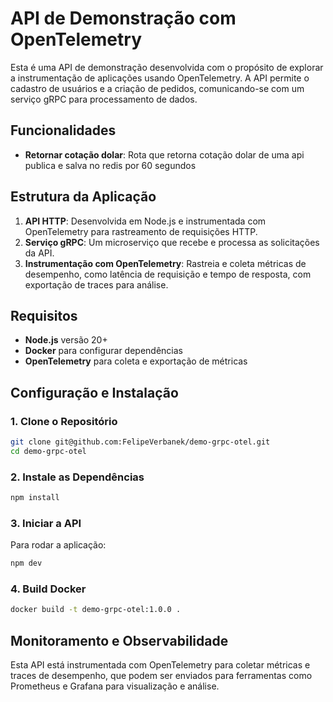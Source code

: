 # API de Demonstração com OpenTelemetry

Esta é uma API de demonstração desenvolvida com o propósito de explorar a instrumentação de aplicações usando OpenTelemetry. A API permite o cadastro de usuários e a criação de pedidos, comunicando-se com um serviço gRPC para processamento de dados.

## Funcionalidades

- **Retornar cotação dolar**: Rota que retorna cotação dolar de uma api publica e salva no redis por 60 segundos

## Estrutura da Aplicação

1. **API HTTP**: Desenvolvida em Node.js e instrumentada com OpenTelemetry para rastreamento de requisições HTTP.
2. **Serviço gRPC**: Um microserviço que recebe e processa as solicitações da API.
3. **Instrumentação com OpenTelemetry**: Rastreia e coleta métricas de desempenho, como latência de requisição e tempo de resposta, com exportação de traces para análise.

## Requisitos

- **Node.js** versão 20+
- **Docker** para configurar dependências
- **OpenTelemetry** para coleta e exportação de métricas

## Configuração e Instalação

### 1. Clone o Repositório

```bash
git clone git@github.com:FelipeVerbanek/demo-grpc-otel.git
cd demo-grpc-otel
```

### 2. Instale as Dependências

```bash
npm install
```

### 3. Iniciar a API

Para rodar a aplicação:

```bash
npm dev
```

### 4. Build Docker
```bash
docker build -t demo-grpc-otel:1.0.0 .
```

## Monitoramento e Observabilidade

Esta API está instrumentada com OpenTelemetry para coletar métricas e traces de desempenho, que podem ser enviados para ferramentas como Prometheus e Grafana para visualização e análise.
